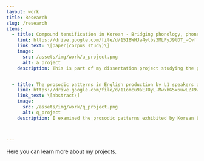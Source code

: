 ```yaml
---
layout: work
title: Research
slug: /research
items:
  - title: Compound tensification in Korean - Bridging phonology, phonetics, and morphology
    link: https://drive.google.com/file/d/15I8WHJa4ytbs3MLPyJ9lDT_-CvffA00A/view?usp=drive_link
    link_text: \[paper(corpus study)\]
    image:
      src: /assets/img/work/a_project.png
      alt: a_project
    description: This is part of my dissertation project studying the phonetic realization of a morpho-phonological process in Korean called sai-sios, or compound tensification. It causes a plain obstruent in the initial position of the second noun to become tense in a noun + noun compound. Compound tensification is interesting since it's not entirely predictable when it occurs and what happens to the pronunciations when it does. I examined corpus data to answer questions of how compound tensification is manifested in actual speech and whether there is a categorical distinction between tense stops derived from compound tensification and underlying plain and tense stops, as described in the traditional literature. Currently, I'm working on publishing results from a production experiment and running a perception experiment.


  - title: The prosodic patterns in English production by L1 speakers and Korean L2 speakers of English 
    link: https://drive.google.com/file/d/11omcu9aEJOyL-MwxhG5x6uwLZJ9wDYQO/view?usp=sharing
    link_text: \[abstract\]
    image:
      src: /assets/img/work/q_project.png
      alt: q_project
    description: I examined the prosodic patterns exhibited by Korean L2 speakers of English compared to English L1 speakers. Since Korean and English are prosodically distinct languages, I expected unique patterns to arise for Korean L2 speakers from L1 influence. Specifically, I hypothesized that the difference would stem from a Korean prosodic property in which phrase edges are highly prominent. This hypothesis is supported by the result that shows that L2 speakers are more consistently affected by boundary effects. It further indicates that specific prosodic characteristics of L1 shape the realization of L2 speech, which helps us understand why L2 speech sounds distinct from L1 systematically.



---
```

Here you can learn more about my projects.
<br />
<br />
